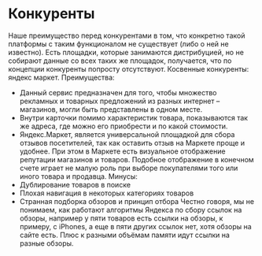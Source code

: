 # Конкуренты

Наше преимущество перед конкурентами в том, что конкретно такой платформы с таким функционалом не существует (либо о ней не известно). Есть площадки, которые занимаются дистрибуцией, но не собирают данные со всех таких же площадок, получается, что по концепции конкуренты попросту отсутствуют.
Косвенные конкуренты: яндекс маркет.
Преимущества: 
* Данный сервис предназначен для того, чтобы множество рекламных и товарных предложений из разных интернет – магазинов, могли быть представлены в одном месте.
* Внутри карточки помимо характеристик товара, показываются так же адреса, где можно его приобрести и по какой стоимости.
* Яндекс.Маркет, является универсальной площадкой для сбора отзывов посетителей, так как оставить отзыв на Маркете проще и удобнее.
При этом в Маркете есть визуальное отображение репутации магазинов и товаров.
Подобное отображение в конечном счете играет не малую роль при выборе покупателями того или иного товара и продавца.
Минусы: 
* Дублирование товаров в поиске
* Плохая навигация в некоторых категориях товаров
* Странная подборка обзоров и принцип отбора
Честно говоря, мы не понимаем, как работают алгоритмы Яндекса по сбору ссылок на обзоры, например у пяти товаров есть ссылки на обзоры, к примеру, с iPhones, а еще в пяти других ссылок нет, хотя обзоры на сайте есть. Плюс к разными объёмам памяти идут ссылки на разные обзоры.